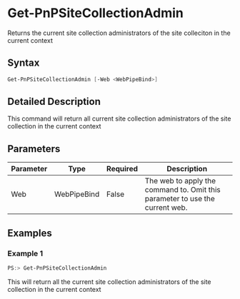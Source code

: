 # Get-PnPSiteCollectionAdmin
Returns the current site collection administrators of the site colleciton in the current context
## Syntax
```powershell
Get-PnPSiteCollectionAdmin [-Web <WebPipeBind>]
```


## Detailed Description
This command will return all current site collection administrators of the site collection in the current context

## Parameters
Parameter|Type|Required|Description
---------|----|--------|-----------
|Web|WebPipeBind|False|The web to apply the command to. Omit this parameter to use the current web.|
## Examples

### Example 1
```powershell
PS:> Get-PnPSiteCollectionAdmin
```
This will return all the current site collection administrators of the site collection in the current context

